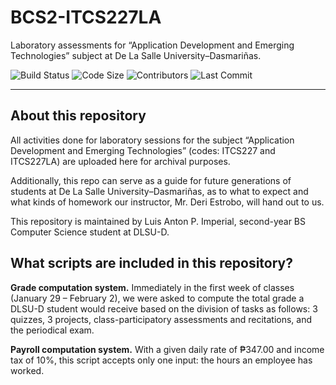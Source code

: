 # BCS2-ITCS227LA
Laboratory assessments for “Application Development and Emerging Technologies” subject at De La Salle University–Dasmariñas.

![Build Status](https://img.shields.io/github/actions/workflow/status/LuisAPI/BCS2-ITCS227LA/static.yml)
![Code Size](https://img.shields.io/github/languages/code-size/LuisAPI/BCS2-ITCS227LA)
![Contributors](https://img.shields.io/github/contributors/LuisAPI/BCS2-ITCS227LA)
![Last Commit](https://img.shields.io/github/last-commit/LuisAPI/BCS2-ITCS227LA)

----

## About this repository

All activities done for laboratory sessions for the subject “Application Development and Emerging Technologies” (codes: ITCS227 and ITCS227LA) are uploaded here for archival purposes.

Additionally, this repo can serve as a guide for future generations of students at De La Salle University–Dasmariñas, as to what to expect and what kinds of homework our instructor, Mr. Deri Estrobo, will hand out to us.

This repository is maintained by Luis Anton P. Imperial, second-year BS Computer Science student at DLSU-D.

## What scripts are included in this repository?

**Grade computation system.** Immediately in the first week of classes (January 29 – February 2), we were asked to compute the total grade a DLSU-D student would receive based on the division of tasks as follows: 3 quizzes, 3 projects, class-participatory assessments and recitations, and the periodical exam.

**Payroll computation system.** With a given daily rate of ₱347.00 and income tax of 10%, this script accepts only one input: the hours an employee has worked.